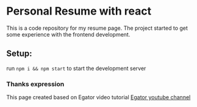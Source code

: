 # Personal Resume with react

This is a code repository for my resume page.
The project started to get some experience with the frontend development.

## Setup:
run `npm i && npm start` to start the development server

### Thanks expression
This page created based on Egator video tutorial
[Egator youtube channel](https://www.youtube.com/c/EGATORTUTORIALS)
